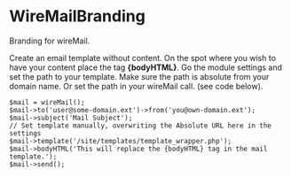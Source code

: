 # WireMailBranding

Branding for wireMail. 

Create an email template without content. On the spot where you wish to have your content place the tag **{bodyHTML}**. Go the module settings and set the path to your template. Make sure the path is absolute from your domain name. Or set the path in your wireMail call. (see code below).

```
$mail = wireMail();
$mail->to('user@some-domain.ext')->from('you@own-domain.ext');
$mail->subject('Mail Subject');
// Set template manually, overwriting the Absolute URL here in the settings
$mail->template('/site/templates/template_wrapper.php');
$mail->bodyHTML('This will replace the {bodyHTML} tag in the mail template.');
$mail->send();
```
